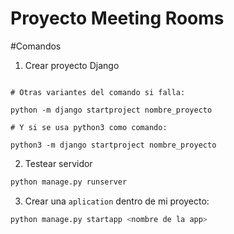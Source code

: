 # Proyecto Meeting Rooms

#Comandos

1. Crear proyecto Django
```django-admin startproject <Nombre del proyecto que escojamos>

# Otras variantes del comando si falla:

python -m django startproject nombre_proyecto

# Y si se usa python3 como comando:

python3 -m django startproject nombre_proyecto
```

2. Testear servidor
```bash
python manage.py runserver
```

3. Crear una `aplication` dentro de mi proyecto:
```bash
python manage.py startapp <nombre de la app>
```